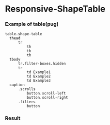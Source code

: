 # Responsive-ShapeTable

### Example of table(pug)
```
table.shape-table
  thead
      tr
          th
          th
          th
  tbody
      tr.filter-boxes.hidden
      tr
          td Example1
          td Example2
          td Example3
  caption
      .scrolls
          button.scroll-left
          button.scroll-right
      .filters
          button
```
### Result
